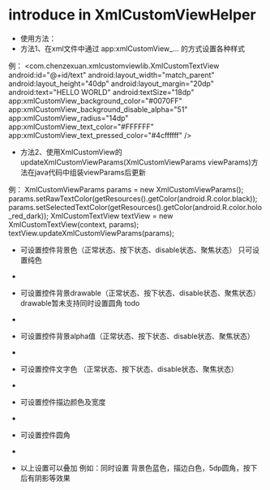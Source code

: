 # introduce in XmlCustomViewHelper




 * 使用方法：
 * 方法1、在xml文件中通过 app:xmlCustomView_... 的方式设置各种样式

例：
<com.chenzexuan.xmlcustomviewlib.XmlCustomTextView
      android:id="@+id/text"
      android:layout_width="match_parent"
      android:layout_height="40dp"
      android:layout_margin="20dp"
      android:text="HELLO WORLD"
      android:textSize="18dp"
      app:xmlCustomView_background_color="#0070FF"
      app:xmlCustomView_background_disable_alpha="51"
      app:xmlCustomView_radius="14dp"
      app:xmlCustomView_text_color="#FFFFFF"
      app:xmlCustomView_text_pressed_color="#4cffffff"
      />

 * 方法2、使用XmlCustomView的updateXmlCustomViewParams(XmlCustomViewParams viewParams)方法在java代码中组装viewParams后更新

例：
  XmlCustomViewParams params = new XmlCustomViewParams();
  params.setRawTextColor(getResources().getColor(android.R.color.black));
  params.setSelectedTextColor(getResources().getColor(android.R.color.holo_red_dark));
  XmlCustomTextView textView = new XmlCustomTextView(context, params);
  textView.updateXmlCustomViewParams(params);


 * 可设置控件背景色（正常状态、按下状态、disable状态、聚焦状态） 只可设置纯色
 * <p>
 * 可设置控件背景drawable（正常状态、按下状态、disable状态、聚焦状态）  drawable暂未支持同时设置圆角 todo
 * <p>
 * 可设置控件背景alpha值（正常状态、按下状态、disable状态、聚焦状态）
 * <p>
 * 可设置控件文字色 （正常状态、按下状态、disable状态、聚焦状态）
 * <p>
 * 可设置控件描边颜色及宽度
 * <p>
 * 可设置控件圆角
 * <p>
 * 以上设置可以叠加  例如：同时设置 背景色蓝色，描边白色，5dp圆角，按下后有阴影等效果

